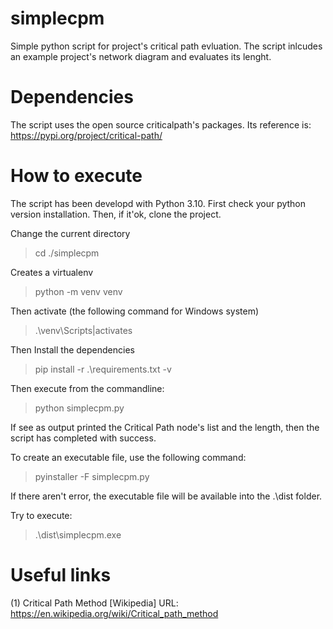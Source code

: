 # simplecpm
Simple python script for project's critical path evluation.
The script inlcudes an example project's network diagram and
evaluates its lenght.

# Dependencies
The script uses the open source criticalpath's packages.
Its reference is: https://pypi.org/project/critical-path/
# How to execute
The script has been developd with Python 3.10.
First check your python version installation.
Then, if it'ok, clone the project.

Change the current directory

> cd ./simplecpm

Creates a virtualenv

> python -m venv venv

Then activate (the following command for Windows system)

> .\venv\Scripts|activates

Then Install the dependencies

> pip install -r .\requirements.txt -v

Then execute from the commandline:

> python simplecpm.py

If see as output printed the Critical Path node's list and the length, then the script has completed with success.

To create an executable file, use the following command:

> pyinstaller -F simplecpm.py

If there aren't error, the executable file will be available into the .\dist folder.

Try to execute:

> .\dist\simplecpm.exe
# Useful links

(1) Critical Path Method [Wikipedia]
URL: https://en.wikipedia.org/wiki/Critical_path_method
